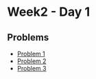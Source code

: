 # Week2 - Day 1

## Problems
- [Problem 1](https://leetcode.com/problems/merge-intervals/description/)
- [Problem 2](https://leetcode.com/problems/single-number/description/?envType=problem-list-v2&envId=bit-manipulation)
- [Problem 3](https://leetcode.com/problems/reverse-bits/?envType=problem-list-v2&envId=bit-manipulation)
